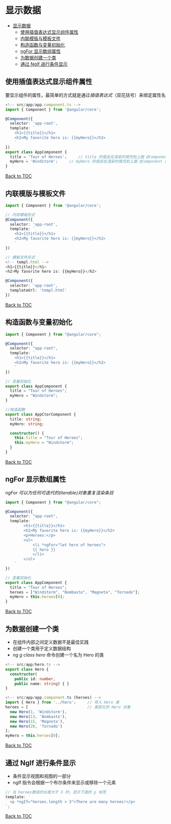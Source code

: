 <!-- @import "[TOC]" {cmd="toc" depthFrom=1 depthTo=6 orderedList=false} -->
# 显示数据
<!-- code_chunk_output -->

* [显示数据](#显示数据)
	* [使用插值表达式显示组件属性](#使用插值表达式显示组件属性)
	* [内联模版与模板文件](#内联模版与模板文件)
	* [构造函数与变量初始化](#构造函数与变量初始化)
	* [ngFor 显示数组属性](#ngfor-显示数组属性)
	* [为数据创建一个类](#为数据创建一个类)
	* [通过 NgIf 进行条件显示](#通过-ngif-进行条件显示)

<!-- /code_chunk_output -->


## 使用插值表达式显示组件属性

要显示组件的属性，最简单的方式就是通过*插值表达式*（双花括号）来绑定属性名

```ts
<!-- src/app/app.component.ts -->
import { Component } from '@angular/core';

@Component({
  selector: 'app-root',
  template: `
    <h1>{{title}}</h1>
    <h2>My favorite hero is: {{myHero}}</h2>
    `
})
export class AppComponent {
  title = 'Tour of Heroes';     // title 的值会在渲染时填充到上面 @Component 的 template 中的 {{title}}
  myHero = 'Windstorm';     // myHero 的值会在渲染时填充到上面 @Component 的 template 中的 {{myHero}}
}
```

[Back to TOC](#显示数据)

## 内联模版与模板文件

```ts
import { Component } from '@angular/core';

// 内敛模板形式
@Component({
  selector: 'app-root',
  template: `
    <h1>{{title}}</h1>
    <h2>My favorite hero is: {{myHero}}</h2>
    `
})

// 模板文件形式
<!-- templ.html -->
<h1>{{title}}</h1>
<h2>My favorite hero is: {{myHero}}</h2>

@Component({
  selector: 'app-root',
  templateUrl: 'templ.html'
})
```

[Back to TOC](#显示数据)

## 构造函数与变量初始化

```ts
import { Component } from "@angular/core";

@Component({
  selector: "app-root",
  template: `
    <h1>{{title}}</h1>
    <h2>My favorite hero is: {{myHero}}</h2>
    `
})

// 变量初始化
export class AppComponent {
  title = "Tour of Heroes";
  myHero = "Windstorm";
}

//构造函数
export class AppCtorComponent {
  title: string;
  myHero: string;

  constructor() {
    this.title = "Tour of Heroes";
    this.myHero = "Windstorm";
  }
}
```

[Back to TOC](#显示数据)

## ngFor 显示数组属性

_ngFor 可以为任何可迭代的(iterable)对象重复渲染条目_

```ts
import { Component } from "@angular/core";

@Component({
  selector: "app-root",
  template: `
        <h1>{{title}}</h1>
        <h2>My favorite hero is: {{myHero}}</h2>
        <p>Heroes:</p>
        <ul>
            <li *ngFor="let hero of heroes">
            {{ hero }}
            </li>
        </ul>
    `
})

// 变量初始化
export class AppComponent {
  title = "Tour of Heroes";
  heroes = ["Windstorm", "Bombasto", "Magneta", "Tornado"];
  myHero = this.heroes[0];
}
```

[Back to TOC](#显示数据)

## 为数据创建一个类

- 在组件内部之间定义数据不是最佳实践
- 创建一个类用于定义数据结构
- _ng g class hero_ 命令创建一个名为 Hero 的类

```ts
<!-- src/app/hero.ts -->
export class Hero {
  constructor(
    public id: number,
    public name: string) { }
}

<!-- src/app/app.component.ts (heroes) -->
import { Hero } from '../hero';     // 导入 Hero 类
heroes = [                          // 类型化的 Hero 对象
  new Hero(1, 'Windstorm'),
  new Hero(13, 'Bombasto'),
  new Hero(15, 'Magneta'),
  new Hero(20, 'Tornado')
];
myHero = this.heroes[0];
```

[Back to TOC](#显示数据)

## 通过 NgIf 进行条件显示

- 条件显示视图和视图的一部分
- ngIf 指令会根据一个布尔条件来显示或移除一个元素

```ts
// 当 heroes数组的长度大于 3 时，显示下面的 p 标签
template: `
  <p *ngIf="heroes.length > 3">There are many heroes!</p>
`;
```

[Back to TOC](#显示数据)
